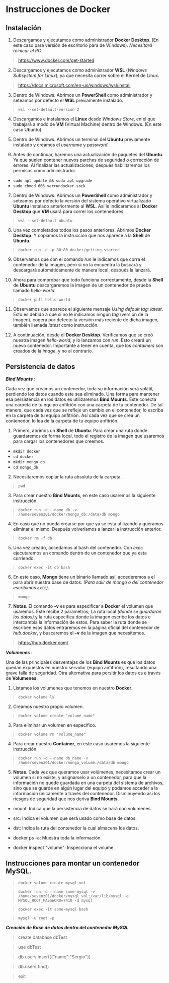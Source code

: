 # Instrucciones de Docker


## Instalación

1. Descargamos y ejecutamos como administrador __Docker Desktop__. (En este caso para versión de escritorio para de Windows). _Necesitará reinicar el PC_.
> https://www.docker.com/get-started

2. Descargamos y ejecutamos como administrador __WSL__ (_Windows Subsystem for Linux_), ya que necesita correr sobre el Kernel de Linux.
> https://docs.microsoft.com/en-us/windows/wsl/install

3. Dentro de Windows. Abrimos un __PowerShell__ como administrador y seteamos por defecto el __WSL__ previamente instalado.
> `wsl --set-default-version 2`

4. Descargamos e instalamos el __Linux__ desde _Windows Store_, en el que trabajará a modo de __VM__ (Virtual Machine) dentro de Windows. (En este caso Ubuntu).

5. Dentro de Windows. Abrimos un terminal del __Ubuntu__ previamente instalado y creamos el _username_ y _password_.

6. Antes de continuar, haremos una actualización de paquetes del __Ubuntu__. Ya que suelen contener nuevos parches de seguridad o corrección de errores. Al finalizar las actualizaciones, después habilitaremos los permisos como administrador.
- `sudo apt update && sudo apt upgrade`
- `sudo chmod 666 varrundocker.sock`

7. Dentro de Windows. Abrimos un __PowerShell__ como administrador y seteamos por defecto la versión del sistema operativo virtualizado __Ubuntu__ instalado anteriormente al __WSL__. Así le indicaremos al __Docker Desktop__ que __VM__ usará para correr los contenedores.
> `wsl --set-default ubuntu`

8. Una vez completados todos los pasos anteriores. Abrimos __Docker Desktop__. Y copiamos la instrucción que nos aparece a la __Shell__ de __Ubuntu__.
> `docker run -d -p 80:80 docker/getting-started`

9. Observamos que con el comando _run_ le indicamos que corra el contenedor de la imagen, pero si no la encuentra la buscará y descargará automáticamente de manera local, después la lanzará.

10. Ahora para comprobar que todo funciona correctamente, desde la __Shell__ de __Ubuntu__ descargaremos la imagen de un contenedor de prueba llamado _hello-world_.
> `docker pull hello-world`

11. Observamos que aparece el siguiente mensaje _Using default tag: latest_. Esto es debido a  que si no le indicamos ningún _tag_ (versión de la imagen), cogerá por defecto la versión más reciente de dicha imagen, también llamada _latest_ como instrucción.

12. A continuación, desde el __Docker Desktop__. Verificamos que se creó nuestra imagen _hello-world_, y lo lanzamos con _run_. Esto creará un nuevo contenedor. Importante a tener en cuenta, que los _containers_ son creados de la _image_, y no al contrario.


## Persistencia de datos

***__Bind Mounts__*** :

Cada vez que creamos un contenedor, toda su información será volátil, perdiendo los datos cuando este sea eliminado. Una forma para mantener esa persistencia en los datos es utilizaremos __Bind Mounts__. Este conecta una carpeta de tu equipo anfitrión con una carpeta de tu contenedor. De tal manera, que cada vez que se refleje un cambio en el contenedor, lo escriba en la carpeta de tu equipo anfitrión. Así cada vez que se crea un contenedor, lo lea de la carpeta de tu equipo anfitrión.

1. Primero, abrimos un __Shell__ de __Ubuntu__. Para crear una ruta donde guardaremos de forma local, todo el registro de la imagen que usaremos para cargar los contenedores que creemos.
- `mkdir docker`
- `cd docker`
- `mkdir mongo_db`
- `cd mongo_db`

2. Necesitaremos copiar la ruta absoluta de la carpeta.
> `pwd`

3. Para crear nuestro __Bind Mounts__, en este caso usaremos la siguiente instrucción.
> `docker run -d --name db -v /home/sevenz01/docker/mongo_db:/data/db mongo`

4. En caso que no pueda crearse por que ya se esta utilizando y queramos eliminar el mismo. Después volveríamos a lanzar la instrucción anterior.
> `docker rm -f db`

5. Una vez creado, accedamos al bash del contenedor. Con _exec_ ejecutaremos un comando dentro de un contenedor que ya esta corriendo.
> `docker exec -it db bash`

6. En este caso, __Mongo__ tiene un binario llamado así, accederemos a el para abrir nuestra base de datos. _(Para salir de mongo o del contenedor escribimos `exit`)_.
> `mongo`

7. __Notas__. El comando __-v__  es para especificar a __Docker__ el volumen que usaremos. Este recibe 2 parametros; La ruta local _(donde se guardarán los datos)_ y la ruta especifica donde la imagen escribe los datos e intercambia la información de estos.
Para saber la ruta donde se escriben esos datos entraremos en la página oficial del contenedor de _hub.docker_, y buscaremos el __-v__ de la imagen que necesitemos.
> https://hub.docker.com/


***__Volumenes__*** :

Una de las principales desventajas de los __Bind Mounts__ es que los datos quedan expuestos en nuestro servidor (equipo anfitrión), resultando una grave falla de seguridad. Otra alternativa para persitir los datos es a través de __Volumenes__.

1. Listamos los volumenes que tenemos en nuestro __Docker__.
> `docker volume ls`

2. Creamos nuestro propio volumen.
> `docker volume create "volume_name"`

3. Para eliminar un volumen en especifico.
> `docker volume rm "volume_name"`

4. Para crear nuestro __Container__, en este caso usaremos la siguiente instrucción.
> `docker run -d --name db_name -v /home/sevenz01/docker/mongo_volume:/data/db mongo`

5. __Notas__. Cada vez que queramos usar volúmenes, necesitamos crear un volumen si no existe, y asignarselo a un contenedor, para que la información no quede guardada en una carpeta del sistema de archivos, sino que se guarde en algún lugar del equipo y podamos acceder a la información únicamente a través del contenedor. Disminuyendo así los riesgos de seguridad que nos deriva __Bind Mounts__.

- mount: Indica que la persistencia de datos se hará con volumenes.
- src: Indica el volumen que será usado como base de datos.
- dst: Indica la ruta del contenedor la cual almacena los datos.

- docker ps -a: Muestra toda la información.
- docker inspect "volume": Inspecciona el volume.

## Instrucciones para montar un contenedor __MySQL__.

> `docker volume create mysql_vol`

> `docker run -d --name some-mysql -v /home/sevenz01/docker/mysql_vol:/var/lib/mysql -e MYSQL_ROOT_PASSWORD=7410 -d mysql`

> `docker exec -it some-mysql bash`

> `mysql -u root -p`

***Creación de Base de datos dentro del contenedor MySQL***

> create database dbTest

> use dbTest

> db.users.insert({"name":"Sergio"})

> db.users.find()

> exit
